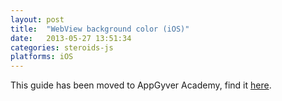 ```yaml
---
layout: post
title:  "WebView background color (iOS)"
date:   2013-05-27 13:51:34
categories: steroids-js
platforms: iOS
---
```


This guide has been moved to AppGyver Academy, find it [here](https://academy.appgyver.com/categories/3-user-interface-and-design/contents/79-setting-webview-background-color).